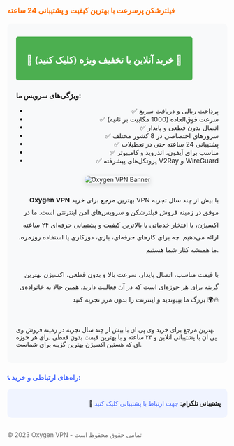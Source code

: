 <h3 style="color: #ff6b00; margin-top: 20px;">
<b>فیلترشکن پرسرعت با بهترین کیفیت و پشتیبانی 24 ساعته</b>
</h3>

<div style="background: #f8f9fa; padding: 20px; border-radius: 10px; margin: 20px 0;">
<a 
  href="https://oxyg.site/" 
  target="_blank" 
  style="
    background: #4CAF50;
    color: white;
    padding: 12px 24px;
    text-align: center;
    text-decoration: none;
    display: inline-block;
    font-size: 18px;
    margin: 10px 0;
    border-radius: 5px;
    font-weight: bold;
  "
>
<h3>  🚀 خرید آنلاین با تخفیف ویژه (کلیک کنید) 🚀</h3>
</a>

<p style="font-size: 16px; margin-top: 15px;">
  <b>ویژگی‌های سرویس ما:</b>
</p>

<ul style="text-align: right; font-size: 15px;">
  <li>✅ پرداخت ریالی و دریافت سریع</li>
  <li>✅ سرعت فوق‌العاده (1000 مگابیت بر ثانیه)</li>
  <li>✅ اتصال بدون قطعی و پایدار</li>
  <li>✅ سرورهای اختصاصی در 8 کشور مختلف</li>
  <li>✅ پشتیبانی 24 ساعته حتی در تعطیلات</li>
  <li>✅ مناسب برای آیفون، اندروید و کامپیوتر</li>
  <li>✅ پروتکل‌های پیشرفته V2Ray و WireGuard</li>
</ul>

<div style="text-align: center; margin: 25px 0;">
  <img 
    src="https://oxigenvpn.site/wp-content/uploads/2025/03/c078ddc0-fa71-47c7-a79e-a88ee11dbaa7.jpg" 
    alt="Oxygen VPN Banner" 
    style="max-width: 100%; border-radius: 12px; box-shadow: 0 4px 12px rgba(0, 0, 0, 0.15);"
  />
</div>

<p style="font-size: 15px; text-align: right; line-height: 1.9;">
  <b>Oxygen VPN</b> بهترین مرجع برای خرید VPN با بیش از چند سال تجربه موفق در زمینه فروش فیلترشکن و سرویس‌های امن اینترنتی است. ما در اکسیژن، با افتخار خدماتی با بالاترین کیفیت و پشتیبانی حرفه‌ای ۲۴ ساعته ارائه می‌دهیم. چه برای کارهای حرفه‌ای، بازی، دورکاری یا استفاده روزمره، ما همیشه کنار شما هستیم. <br><br>
  با قیمت مناسب، اتصال پایدار، سرعت بالا و بدون قطعی، اکسیژن بهترین گزینه برای هر حوزه‌ای است که در آن فعالیت دارید. همین حالا به خانواده‌ی بزرگ ما بپیوندید و اینترنت را بدون مرز تجربه کنید 🌍🔥
</p>
</br>
<p>
بهترین مرجع برای خرید وی پی ان با بیش از چند سال تجربه در زمینه فروش وی پی ان با پشتیبانی انلاین و ۲۴ ساعته و با بهترین قیمت بدون قعطی برای هر حوزه ای که هستین اکسیژن بهترین گزینه برای شماست. 
</p>
</div>

<h3 style="color: #4a6bff;">📞 راه‌های ارتباطی و خرید:</h3>

<div style="background: #f0f4ff; padding: 15px; border-radius: 10px; margin: 15px 0; text-align: right;">
<p style="margin: 10px 0;">
  <b>💬 پشتیبانی تلگرام:</b>
  <a href="https://t.me/oxigen_sup" target="_blank" style="color: #4a6bff; text-decoration: none;">
    جهت ارتباط با پشتیبانی کلیک کنید 
  </a>
</p>
</div>

<div style="margin-top: 30px; font-size: 14px; color: #666;">
<p>
  © 2023 Oxygen VPN - تمامی حقوق محفوظ است
</p>
</div>
